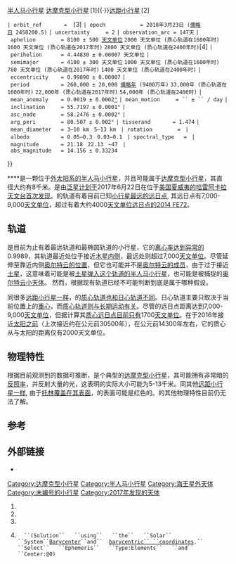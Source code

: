 [半人马小行星](../Page/半人马小行星.md "wikilink")
[达摩克型小行星](../Page/达摩克型小行星.md "wikilink") \[1\]{{·}}[远距小行星](https://zh.wikipedia.org/wiki/远距小行星 "wikilink") \[2\]

`| orbit_ref       =  `\[3\]
`| epoch           = 2018年3月23日 (`[`儒略日`](../Page/儒略日.md "wikilink")` 2458200.5)`
`| uncertainty     = 2`
`| observation_arc = 147天`
`| aphelion        = 8100 ± 500 `[`天文单位`](https://zh.wikipedia.org/wiki/天文单位 "wikilink")
`2000 天文单位 (质心轨道在1600年时)`
`1600 天文单位 (质心轨道在2017年时)`
`2800 天文单位 (质心轨道在2400年时)`\[4\]
`| perihelion      = 4.44830 ± 0.00007 天文单位`
`| semimajor       = 4100 ± 300 天文单位`
`1000 天文单位 (质心轨道在1600年时)`
`780 天文单位 (质心轨道在2017年时)`
`1400 天文单位 (质心轨道在2400年时)`
`| eccentricity    = 0.99890 ± 0.00007`
`| period          = 260,000 ± 20,000 `[`儒略年`](../Page/儒略年.md "wikilink")` (9400万年)`
`33,000年 (质心轨道在1600年时)`
`22,000年 (质心轨道在2017年时)`
`54,000年 (质心轨道在2400时)`
`| mean_anomaly    = 0.0019 ± 0.0002`[`°`](https://zh.wikipedia.org/wiki/Degree_\(angle\) "wikilink")
`| mean_motion     = `` ± `` / day`
`| inclination     = 55.7197 ± 0.0001°`
`| asc_node        = 58.2476 ± 0.0002°`
`| arg_peri        = 80.507 ± 0.002°`
`| tisserand       = 1.474`
`| mean_diameter   = 3–10 km `
`5–13 km `
`| rotation        = `
`| albedo          = 0.05–0.3 `
`0.03–0.1 `
`| spectral_type   = `
`| magnitude       = 21.18 `
`22.13 `
`~47 `
`| abs_magnitude   = 14.156 ± 0.33234`

}}

****是一颗位于[外太阳系的](https://zh.wikipedia.org/wiki/外太阳系 "wikilink")[半人马小行星](../Page/半人马小行星.md "wikilink")，并且可能属于[达摩克型小行星](../Page/达摩克型小行星.md "wikilink")，其直径大约有8千米。是由[泛星计划于](https://zh.wikipedia.org/wiki/泛星计划 "wikilink")2017年6月22日在位于[美国](../Page/美国.md "wikilink")[夏威夷的](https://zh.wikipedia.org/wiki/夏威夷 "wikilink")[哈雷阿卡拉天文台首次发现](https://zh.wikipedia.org/wiki/哈雷阿卡拉天文台 "wikilink")。的轨道有着目前已知[小行星最远的远日点](https://zh.wikipedia.org/wiki/小行星 "wikilink"),
其远日点有7,000-9,000[天文单位](https://zh.wikipedia.org/wiki/天文单位 "wikilink")，超过有着大约4000[天文单位](https://zh.wikipedia.org/wiki/天文单位 "wikilink")[远日点的](https://zh.wikipedia.org/wiki/远日点 "wikilink")[2014
FE72](../Page/2014_FE72.md "wikilink")。

## 轨道

是目前为止有着最远轨道和最椭圆轨道的小行星，它的[离心率达到异常的](https://zh.wikipedia.org/wiki/离心率 "wikilink")0.9989，其轨道最近处位于接近[木星内侧](../Page/木星.md "wikilink")，最远处则超过7,000[天文单位](https://zh.wikipedia.org/wiki/天文单位 "wikilink")。尽管延伸至靠近内侧[奥尔特云的位置](../Page/奥尔特云.md "wikilink")，但它也可能并不是[奥尔特云的成员](../Page/奥尔特云.md "wikilink")，由于过于接近[土星](../Page/土星.md "wikilink")，这意味着可能是被[土星弹入这个轨道的](../Page/土星.md "wikilink")[半人马小行星](../Page/半人马小行星.md "wikilink")，也可能是被捕捉的[奥尔特云小天体](../Page/奥尔特云.md "wikilink")。
然而，根据现有轨道已经不可能判断到底是属于哪种假设。

同很多[远距小行星一样](https://zh.wikipedia.org/wiki/远距小行星一样 "wikilink")，的[质心轨道也和日心轨道不同](https://zh.wikipedia.org/wiki/质心 "wikilink")。日心轨道主要只取决于当前位置上的[重心](https://zh.wikipedia.org/wiki/重心 "wikilink")，而[质心轨道则与长期运动有关](https://zh.wikipedia.org/wiki/质心 "wikilink")。尽管的远日点距离达到7,000-9,000[天文单位](https://zh.wikipedia.org/wiki/天文单位 "wikilink")，但据计算其[质心远日点目前只有](https://zh.wikipedia.org/wiki/质心 "wikilink")1700[天文单位](https://zh.wikipedia.org/wiki/天文单位 "wikilink")。在于2016年接近[太阳之前](../Page/太阳.md "wikilink")（上次接近约在公元前30500年），在公元前14300年左右，它的质心从与太阳的距离仅有2000天文单位。

## 物理特性

根据目前观测到的数据可推断，是个典型的[达摩克型小行星](../Page/达摩克型小行星.md "wikilink")，其可能拥有非常暗的[反照率](../Page/反照率.md "wikilink")，并反射大量的光，这表明的实际大小可能为5-13千米。同其他[远距小行星一样](https://zh.wikipedia.org/wiki/远距小行星 "wikilink"),
由于[托林覆盖在其表面](../Page/托林_\(天文学\).md "wikilink")，的表面可能是红色的。的其他物理特性目前仍无法了解。

## 参考

## 外部链接

  -
[Category:达摩克型小行星](https://zh.wikipedia.org/wiki/Category:达摩克型小行星 "wikilink")
[Category:半人马小行星](https://zh.wikipedia.org/wiki/Category:半人马小行星 "wikilink")
[Category:海王星外天体](https://zh.wikipedia.org/wiki/Category:海王星外天体 "wikilink")
[Category:未编号的小行星](https://zh.wikipedia.org/wiki/Category:未编号的小行星 "wikilink")
[Category:2017年发现的天体](https://zh.wikipedia.org/wiki/Category:2017年发现的天体 "wikilink")

1.
2.
3.

4.  `   ``(Solution``   ``using``   ``the``   ``Solar``   ``System``
     `[`Barycenter`](https://zh.wikipedia.org/wiki/Center_of_mass#Barycenter_in_astrophysics_and_astronomy "wikilink")`
     ``and``   `[`barycentric``
     ``coordinates`](https://zh.wikipedia.org/wiki/Barycentric_coordinates_\(astronomy\) "wikilink")`.``
     ``Select``   ``Ephemeris``   ``Type:Elements``   ``and``
     ``Center:@0)`